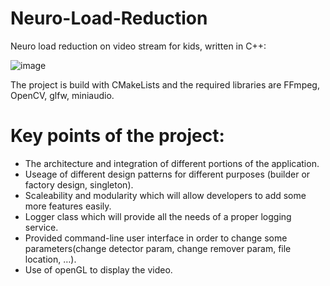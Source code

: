 # Neuro-Load-Reduction

Neuro load reduction on video stream for kids, written in C++:

![image](https://user-images.githubusercontent.com/93528581/151670294-68105c94-c908-4f0f-94e2-04c552884944.png)


The project is build with CMakeLists and the required libraries are FFmpeg, OpenCV, glfw, miniaudio.

# Key points of the project:
- The architecture and integration of different portions of the application.
- Useage of different design patterns for different purposes (builder or factory design, singleton).
- Scaleability and modularity which will allow developers to add some more features easily.
- Logger class which will provide all the needs of a proper logging service.
- Provided command-line user interface in order to change some parameters(change detector param, change remover param, file location, …).
- Use of openGL to display the video.
